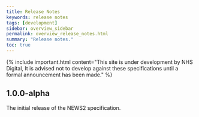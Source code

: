 ```yaml
---
title: Release Notes
keywords: release notes
tags: [development]
sidebar: overview_sidebar
permalink: overview_release_notes.html
summary: "Release notes."
toc: true
---
```


{% include important.html content="This site is under development by NHS Digital, It is advised not to develop against these specifications until a formal announcement has been made." %}

## 1.0.0-alpha ##

The initial release of the NEWS2 specification.